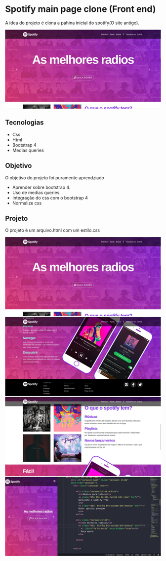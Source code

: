 # Spotify main page clone (Front end)
A idea do projeto é clona a páhina inicial do spotify(O site antigo). 

![screenshot](1.jpg)

## Tecnologias
- Css
- Html
- Bootstrap 4
- Medias queries

 ## Objetivo
  O objetivo do projeto foi puramente aprendziado
  - Aprender sobre bootstrap 4.
  - Uso de medias queries.
  - Integração do css com o bootstrap 4
  - Normalize css

## Projeto
O projeto é um arquivo.html com um estilo.css

![screenshot](1.jpg)
![screenshot](2.jpg)
![screenshot](3.jpg)
![screenshot](4.jpg)

